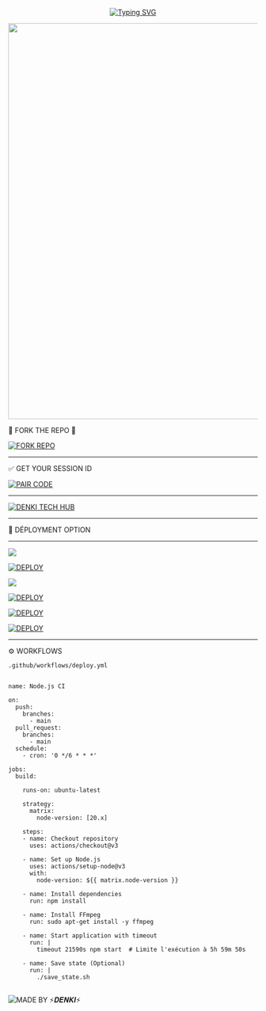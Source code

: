 <p align="center">
  <a href="https://git.io/typing-svg">
    <img src="https://readme-typing-svg.demolab.com?font=Black+Ops+One&size=80&pause=1000&color=FFD700&center=true&vCenter=true&width=1000&height=200&lines=DENKI+MD;VERSION+1.0.0" alt="Typing SVG" />
  </a>
</p>

<p align="center"> 
  <img src="https://files.catbox.moe/b9qaum.jpg" width="800"/>
</p>


💫 FORK THE REPO 💫

[![FORK REPO](https://img.shields.io/badge/FORK%20REPO-007ACC?style=for-the-badge&logo=github)](https://github.com/denki-arch/DENKI-MD/fork)


------------------
✅ GET YOUR SESSION ID

[![PAIR CODE](https://img.shields.io/badge/DENKI-MD%20SESSION_ID%20-4CAF50?style=for-the-badge&logo=whatsapp)](https://denki-md-session-id.onrender.com/)

---

[![DENKI TECH HUB](https://img.shields.io/badge/JOIN%20MY-WHATSAPP%20CHANNEL-25D366?style=for-the-badge&logo=whatsapp)](https://whatsapp.com/channel/0029VbB06qE9sBIFlu00Dq0R)

---


 📡 DÉPLOYMENT OPTION

------------

 <img src="https://img.shields.io/badge/DEPLOY IN Heroku-430098?style=for-the-badge&logo=heroku&logoColor=white&labelColor=000000&color=00ffff"/>

<a href='https://host.talkdrove.com/dashboard/select-bot/prepare-deployment?botId=51' target="_blank"><img alt='DEPLOY' src='https://img.shields.io/badge/DEPLOY IN TALKDROVE-h?color=navy&style=for-the-badge&logo=visualstudiocode'/></a></p>

<p align="left"><a href="https://repl.it/github/denki-arch/DENKI-MD"> <img src='https://img.shields.io/badge/-DEPLOY IN REPLIT-orange?style=for-the-badge&logo=replit&logoColor=white'/></a>

<a href='https://app.koyeb.com/auth/signin' target="_blank"><img alt='DEPLOY' src='https://img.shields.io/badge/-DEPLOY IN KOYEB-blue?style=for-the-badge&logo=koyeb&logoColor=white'/></a>

<a href='https://railway.app/new' target="_blank"><img alt='DEPLOY' src='https://img.shields.io/badge/DEPLOY IN RAILWAY-h?color=black&style=for-the-badge&logo=railway'/></a></p>

<a href='https://dashboard.render.com' target="_blank"><img alt='DEPLOY' src='https://img.shields.io/badge/DEPLOY IN RENDER-h?color=maroon&style=for-the-badge&logo=render'/></a></p>

----------------
⚙️ WORKFLOWS

```.github/workflows/deploy.yml```


```

name: Node.js CI

on:
  push:
    branches:
      - main
  pull_request:
    branches:
      - main
  schedule:
    - cron: '0 */6 * * *'  

jobs:
  build:

    runs-on: ubuntu-latest

    strategy:
      matrix:
        node-version: [20.x]

    steps:
    - name: Checkout repository
      uses: actions/checkout@v3

    - name: Set up Node.js
      uses: actions/setup-node@v3
      with:
        node-version: ${{ matrix.node-version }}

    - name: Install dependencies
      run: npm install

    - name: Install FFmpeg
      run: sudo apt-get install -y ffmpeg

    - name: Start application with timeout
      run: |
        timeout 21590s npm start  # Limite l'exécution à 5h 59m 50s

    - name: Save state (Optional)
      run: |
        ./save_state.sh
```


##  
![MADE BY ⚡𝑫𝑬𝑵𝑲𝑰⚡](https://img.shields.io/badge/CREATOR%20-⚡𝑫𝑬𝑵𝑲𝑰⚡%20-yellow?style=for-the-badge&logo=markdown)
 

